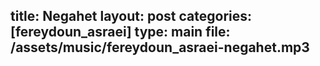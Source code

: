 title: Negahet
layout: post
categories: [fereydoun_asraei]
type: main
file: /assets/music/fereydoun_asraei-negahet.mp3
---